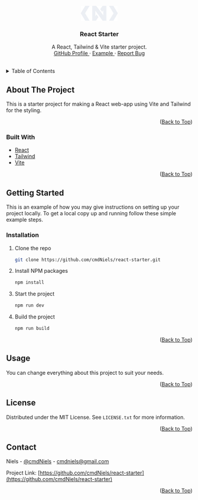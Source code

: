 <div id="top"></div>
<br />
<div align="center">
  <a href="https://github.com/cmdNiels/react-starter">
    <img src="./src/assets/images/favicon.png" alt="Favicon" width="100" height="40">
  </a>

<h3 align="center">React Starter</h3>
  <p align="center">
    A React, Tailwind & Vite starter project.
    <br />
    <a href="https://github.com/cmdNiels">
        GitHub Profile
    </a>
    ·
    <a href="https://cmdniels.github.io/react-starter/">
        Example
    </a>
    ·
    <a href="https://github.com/cmdNiels/react-starter/issues">
        Report Bug
    </a>
  </p>
</div>
<br />

<details>
  <summary>Table of Contents</summary>
  <ol>
    <li>
      <a href="#about-the-project">About The Project</a>
      <ul>
        <li><a href="#built-with">Built With</a></li>
      </ul>
    </li>
    <li>
      <a href="#getting-started">Getting Started</a>
      <ul>
        <li><a href="#prerequisites">Prerequisites</a></li>
        <li><a href="#installation">Installation</a></li>
      </ul>
    </li>
    <li><a href="#usage">Usage</a></li>
    <li><a href="#license">License</a></li>
    <li><a href="#contact">Contact</a></li>
  </ol>
</details>

## About The Project
This is a starter project for making a React web-app using Vite and Tailwind for the styling.

<p align="right">(<a href="#top">Back to Top</a>)</p>

### Built With

* [React](https://reactjs.org/)
* [Tailwind](https://tailwindcss.com/)
* [Vite](https://vitejs.dev/)

<p align="right">(<a href="#top">Back to Top</a>)</p>

## Getting Started

This is an example of how you may give instructions on setting up your project locally.
To get a local copy up and running follow these simple example steps.

### Installation

1. Clone the repo
   
   ```sh
   git clone https://github.com/cmdNiels/react-starter.git
   ```
2. Install NPM packages
   
   ```sh
   npm install
   ```
3. Start the project
   
   ```sh
   npm run dev
   ```
3. Build the project
   
   ```sh
   npm run build
   ```
<p align="right">(<a href="#top">Back to Top</a>)</p>

## Usage
You can change everything about this project to suit your needs.

<p align="right">(<a href="#top">Back to Top</a>)</p>

## License
Distributed under the MIT License. See `LICENSE.txt` for more information.

<p align="right">(<a href="#top">Back to Top</a>)</p>

## Contact

Niels - [@cmdNiels](https://twitter.com/cmdNiels) - cmdniels@gmail.com

Project Link: [https://github.com/cmdNiels/react-starter](https://github.com/cmdNiels/react-starter)

<p align="right">(<a href="#top">Back to Top</a>)</p>
